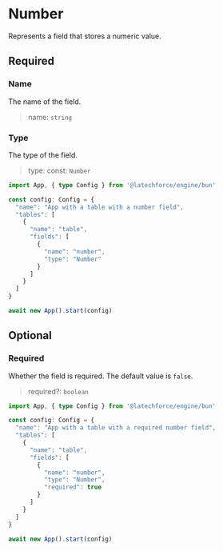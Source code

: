 # Number

Represents a field that stores a numeric value.

## Required

### Name

The name of the field.
>name: `string`

### Type

The type of the field.
>type: const: `Number`

```ts
import App, { type Config } from '@latechforce/engine/bun'

const config: Config = {
  "name": "App with a table with a number field",
  "tables": [
    {
      "name": "table",
      "fields": [
        {
          "name": "number",
          "type": "Number"
        }
      ]
    }
  ]
}

await new App().start(config)
```
## Optional

### Required

Whether the field is required.
The default value is `false`.
>required?: `boolean`

```ts
import App, { type Config } from '@latechforce/engine/bun'

const config: Config = {
  "name": "App with a table with a required number field",
  "tables": [
    {
      "name": "table",
      "fields": [
        {
          "name": "number",
          "type": "Number",
          "required": true
        }
      ]
    }
  ]
}

await new App().start(config)
```
